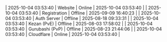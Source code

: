 | 2025-10-04 03:53:40 | Website | Online | 2025-10-04 03:53:40 |
| 2025-10-04 03:53:40 | Registration | Offline | 2025-09-09 16:40:23 |
| 2025-10-04 03:53:40 | Auth Server | Offline | 2025-08-18 09:33:31 |
| 2025-10-04 03:53:40 | Kezan (PvE) | Offline | 2025-08-03 17:58:02 |
| 2025-10-04 03:53:40 | Gurubashi (PvP) | Offline | 2025-08-23 21:44:06 |
| 2025-10-04 03:53:40 | Cloudflare | Online | 2025-10-04 03:53:40 |
